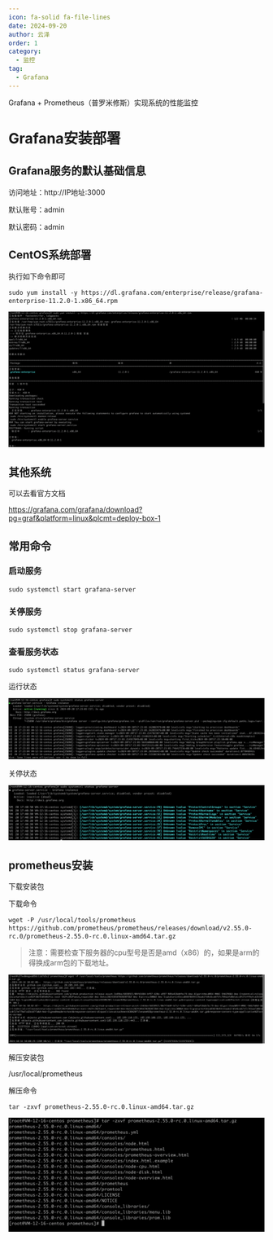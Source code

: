 ```yaml
---
icon: fa-solid fa-file-lines
date: 2024-09-20
author: 云泽
order: 1
category:
  - 监控
tag:
  - Grafana
---
```


Grafana + Prometheus（普罗米修斯）实现系统的性能监控

<!-- more -->

# Grafana安装部署

## Grafana服务的默认基础信息

访问地址：http://IP地址:3000

默认账号：admin

默认密码：admin



## CentOS系统部署

执行如下命令即可

```shell
sudo yum install -y https://dl.grafana.com/enterprise/release/grafana-enterprise-11.2.0-1.x86_64.rpm
```

![image-20240920173702725](images/image-20240920173702725.png)





## 其他系统

可以去看官方文档

https://grafana.com/grafana/download?pg=graf&platform=linux&plcmt=deploy-box-1



## 常用命令

### 启动服务

```shell
sudo systemctl start grafana-server
```

### 关停服务

```shell
sudo systemctl stop grafana-server
```

### 查看服务状态

```shell
sudo systemctl status grafana-server
```

运行状态

![image-20240920174130850](images/image-20240920174130850.png)

关停状态

![image-20240920174203392](images/image-20240920174203392.png)





## prometheus安装

下载安装包

下载命令

```shell
wget -P /usr/local/tools/prometheus https://github.com/prometheus/prometheus/releases/download/v2.55.0-rc.0/prometheus-2.55.0-rc.0.linux-amd64.tar.gz
```

> 注意：需要检查下服务器的cpu型号是否是amd（x86）的，如果是arm的得换成arm包的下载地址。

![image-20241016104002653](images/image-20241016104002653.png)

解压安装包

/usr/local/prometheus

解压命令

```shell
tar -zxvf prometheus-2.55.0-rc.0.linux-amd64.tar.gz
```



![image-20241016103931615](images/image-20241016103931615.png)



